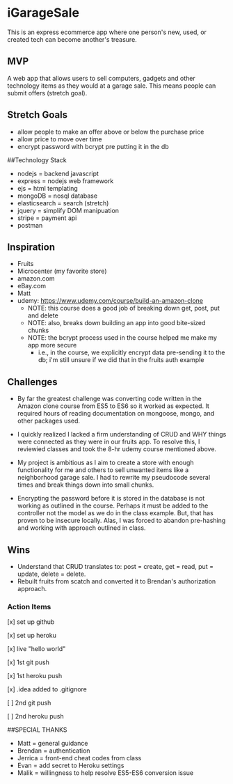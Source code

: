 # iGarageSale
This is an express ecommerce app where one person's new, used, or created tech can become another's treasure.

## MVP
A web app that allows users to sell computers, gadgets and other technology items as they would at a garage sale. This means people can submit offers (stretch goal).

## Stretch Goals
* allow people to make an offer above or below the purchase price
* allow price to move over time
* encrypt password with bcrypt pre putting it in the db

##Technology Stack
* nodejs = backend javascript
* express = nodejs web framework
* ejs = html templating
* mongoDB = nosql database
* elasticsearch = search (stretch)
* jquery = simplify DOM manipuation
* stripe = payment api
* postman

## Inspiration
* Fruits
* Microcenter (my favorite store)
* amazon.com
* eBay.com
* Matt
* udemy: https://www.udemy.com/course/build-an-amazon-clone
    * NOTE: this course does a good job of breaking down get, post, put and delete
    * NOTE: also, breaks down building an app into good bite-sized chunks
    * NOTE: the bcrypt process used in the course helped me make my app more secure
      * i.e., in the course, we explicitly encrypt data pre-sending it to the db;
        i'm still unsure if we did that in the fruits auth example

## Challenges
* By far the greatest challenge was converting code written in the Amazon clone course from
  ES5 to ES6 so it worked as expected. It required hours of reading documentation on mongoose, mongo, and other packages used.

* I quickly realized I lacked a firm understanding of CRUD and WHY things were 
  connected as they were in our fruits app. To resolve this, I reviewied classes and
  took the 8-hr udemy course mentioned above.

* My project is ambitious as I aim to create a store with enough functionality
  for me and others to sell unwanted items like a neighborhood garage sale. I had to
  rewrite my pseudocode several times and break things down into small chunks.

* Encrypting the password before it is stored in the database is not working as outlined
  in the course. Perhaps it must be added to the controller not the model as we do in
  the class example. But, that has proven to be insecure locally. Alas, I was forced to abandon pre-hashing and working with approach outlined in class. 

## Wins
* Understand that CRUD translates to: post = create, get = read, put = update, 
  delete = delete.
* Rebuilt fruits from scatch and converted it to Brendan's authorization approach.



### Action Items
[x] set up github

[x] set up heroku

[x] live "hello world"

[x] 1st git push

[x] 1st heroku push

[x] .idea added to .gitignore

[ ] 2nd git push

[ ] 2nd heroku push

##SPECIAL THANKS
* Matt = general guidance
* Brendan = authentication
* Jerrica = front-end cheat codes from class
* Evan = add secret to Heroku settings
* Malik = willingness to help resolve ES5-ES6 conversion issue


